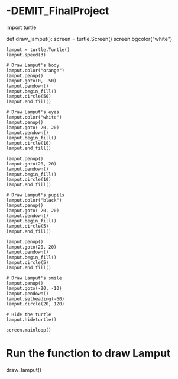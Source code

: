 # -DEMIT_FinalProject
import turtle

def draw_lamput():
    screen = turtle.Screen()
    screen.bgcolor("white")

    lamput = turtle.Turtle()
    lamput.speed(3)

    # Draw Lamput's body
    lamput.color("orange")
    lamput.penup()
    lamput.goto(0, -50)
    lamput.pendown()
    lamput.begin_fill()
    lamput.circle(50)
    lamput.end_fill()

    # Draw Lamput's eyes
    lamput.color("white")
    lamput.penup()
    lamput.goto(-20, 20)
    lamput.pendown()
    lamput.begin_fill()
    lamput.circle(10)
    lamput.end_fill()

    lamput.penup()
    lamput.goto(20, 20)
    lamput.pendown()
    lamput.begin_fill()
    lamput.circle(10)
    lamput.end_fill()

    # Draw Lamput's pupils
    lamput.color("black")
    lamput.penup()
    lamput.goto(-20, 20)
    lamput.pendown()
    lamput.begin_fill()
    lamput.circle(5)
    lamput.end_fill()

    lamput.penup()
    lamput.goto(20, 20)
    lamput.pendown()
    lamput.begin_fill()
    lamput.circle(5)
    lamput.end_fill()
    
    # Draw Lamput's smile
    lamput.penup()
    lamput.goto(-20, -10)
    lamput.pendown()
    lamput.setheading(-60) 
    lamput.circle(20, 120) 

    # Hide the turtle
    lamput.hideturtle()

    screen.mainloop()

# Run the function to draw Lamput
draw_lamput()
